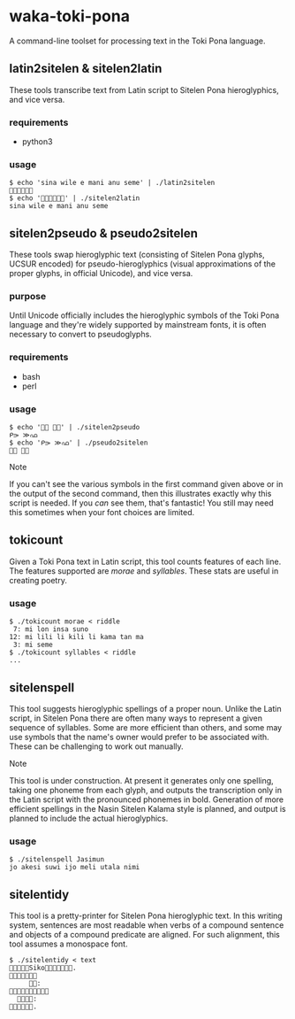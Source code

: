 # waka-toki-pona
A command-line toolset for processing text in the Toki Pona language.

## latin2sitelen & sitelen2latin
These tools transcribe text from Latin script to Sitelen Pona hieroglyphics,
and vice versa.

### requirements
- python3

### usage
```
$ echo 'sina wile e mani anu seme' | ./latin2sitelen
󱥞󱥷󱤉󱤲󱤇󱥙
$ echo '󱥞󱥷󱤉󱤲󱤇󱥙' | ./sitelen2latin
sina wile e mani anu seme
```

## sitelen2pseudo & pseudo2sitelen
These tools swap hieroglyphic text (consisting of Sitelen Pona glyphs, UCSUR
encoded) for pseudo-hieroglyphics (visual approximations of the proper glyphs,
in official Unicode), and vice versa.

### purpose
Until Unicode officially includes the hieroglyphic symbols of the Toki Pona
language and they're widely supported by mainstream fonts, it is often
necessary to convert to pseudoglyphs.

### requirements
- bash
- perl

### usage
```
$ echo '󱤴󱤃 󱤉󱦀' | ./sitelen2pseudo 
ᑭ⭄ ≫ഫ
$ echo 'ᑭ⭄ ≫ഫ' | ./pseudo2sitelen
󱤴󱤃 󱤉󱦀
```
> [!NOTE]
> If you can't see the various symbols in the first command given above or in
> the output of the second command, then this illustrates exactly why this
> script is needed. If you *can* see them, that's fantastic! You still may need
> this sometimes when your font choices are limited.


## tokicount
Given a Toki Pona text in Latin script, this tool counts features of each line.
The features supported are _morae_ and _syllables_. These stats are useful in
creating poetry.

### usage
```
$ ./tokicount morae < riddle
 7: mi lon insa suno
12: mi lili li kili li kama tan ma
 3: mi seme
$ ./tokicount syllables < riddle
...
```

## sitelenspell
This tool suggests hieroglyphic spellings of a proper noun. Unlike the Latin
script, in Sitelen Pona there are often many ways to represent a given sequence
of syllables. Some are more efficient than others, and some may use symbols
that the name's owner would prefer to be associated with. These can be
challenging to work out manually.

> [!NOTE]
> This tool is under construction. At present it generates only one spelling,
> taking one phoneme from each glyph, and outputs the transcription only in the
> Latin script with the pronounced phonemes in bold. Generation of more
> efficient spellings in the Nasin Sitelen Kalama style is planned, and output
> is planned to include the actual hieroglyphics.

### usage
```
$ ./sitelenspell Jasimun
jo akesi suwi ijo meli utala nimi
```

## sitelentidy
This tool is a pretty-printer for Sitelen Pona hieroglyphic text. In this
writing system, sentences are most readable when verbs of a compound sentence
and objects of a compound predicate are aligned. For such alignment, this tool
assumes a monospace font.

```
$ ./sitelentidy < text
󱤰󱥔󱥍󱤎󱦐Siko󱦑󱤧󱥷󱤉󱥠󱤻󱥝.
󱥁󱤡󱥆󱤧󱤖󱤉󱤻
     󱤉󱥁:
󱤑󱤼󱤧󱥉󱤉󱥠󱤘󱤼󱤡󱤟
  󱤧󱥬󱤉󱥁:
󱥠󱥙󱤧󱥔󱤽󱥳.
```
